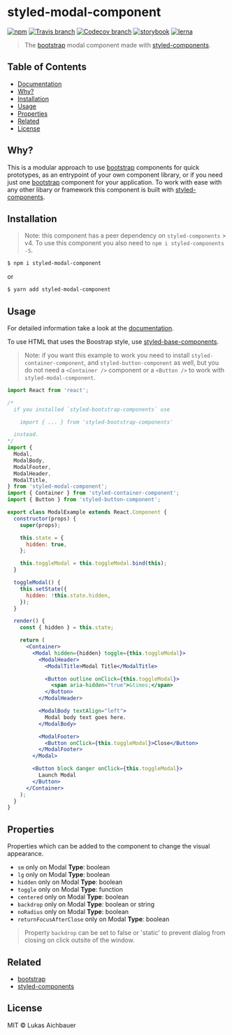# styled-modal-component

[![npm](https://img.shields.io/npm/v/styled-modal-component.svg?style=flat-square)](https://www.npmjs.com/package/styled-modal-component)
[![Travis branch](https://img.shields.io/travis/aichbauer/styled-bootstrap-components/master.svg?style=flat-square)](https://travis-ci.org/aichbauer/styled-bootstrap-components)
[![Codecov branch](https://img.shields.io/codecov/c/github/aichbauer/styled-bootstrap-components/master.svg?style=flat-square)](https://codecov.io/gh/aichbauer/styled-bootstrap-components)
[![storybook](https://img.shields.io/badge/docs%20with-storybook-f1618c.svg?style=flat-square)](https://aichbauer.github.io/styled-bootstrap-components)
[![lerna](https://img.shields.io/badge/maintained%20with-lerna-cc00ff.svg?style=flat-square)](https://lernajs.io/)

> The [bootstrap](https://getbootstrap.com) modal component made with [styled-components](https://styled-components.com).

## Table of Contents

* [Documentation](https://aichbauer.github.io/styled-bootstrap-components)
* [Why?](#why)
* [Installation](#installation)
* [Usage](#usage)
* [Properties](#properties)
* [Related](#related)
* [License](#license)

## Why?

This is a modular approach to use [bootstrap](https://getbootstrap.com) components for quick prototypes, as an entrypoint of your own component library, or if you need just one [bootstrap](https://getbootstrap.com) component for your application. To work with ease with any other libary or framework this component is built with [styled-components](https://styled-components.com).

## Installation

> Note: this component has a peer dependency on `styled-components` > v4. To use this component you also need to `npm i styled-components -S`.

```sh
$ npm i styled-modal-component
```

or

```sh
$ yarn add styled-modal-component
```

## Usage

For detailed information take a look at the [documentation](https://aichbauer.github.io/styled-bootstrap-components).

To use HTML that uses the Boostrap style, use [styled-base-components](https://github.com/aichbauer/styled-bootstrap-components/blob/master/packages/styled-base-components/README.md).

> Note: if you want this example to work you need to install `styled-container-component`, and `styled-button-component` as well, but you do not need a `<Container />` component or a `<Button />`  to work with `styled-modal-component`.

```jsx
import React from 'react';

/*
  if you installed `styled-bootstrap-components` use

    import { ... } from 'styled-bootstrap-components'

  instead.
*/
import {
  Modal,
  ModalBody,
  ModalFooter,
  ModalHeader,
  ModalTitle,
} from 'styled-modal-component';
import { Container } from 'styled-container-component';
import { Button } from 'styled-button-component';

export class ModalExample extends React.Component {
  constructor(props) {
    super(props);

    this.state = {
      hidden: true,
    };

    this.toggleModal = this.toggleModal.bind(this);
  }

  toggleModal() {
    this.setState({
      hidden: !this.state.hidden,
    });
  }

  render() {
    const { hidden } = this.state;

    return (
      <Container>
        <Modal hidden={hidden} toggle={this.toggleModal}>
          <ModalHeader>
            <ModalTitle>Modal Title</ModalTitle>

            <Button outline onClick={this.toggleModal}>
              <span aria-hidden="true">&times;</span>
            </Button>
          </ModalHeader>

          <ModalBody textAlign="left">
            Modal body text goes here.
          </ModalBody>

          <ModalFooter>
            <Button onClick={this.toggleModal}>Close</Button>
          </ModalFooter>
        </Modal>

        <Button block danger onClick={this.toggleModal}>
          Launch Modal
        </Button>
      </Container>
    );
  }
}
```

## Properties

Properties which can be added to the component to change the visual appearance.

* `sm` only on Modal **Type**: boolean
* `lg` only on Modal **Type**: boolean
* `hidden` only on Modal **Type**: boolean
* `toggle` only on Modal **Type**: function
* `centered` only on Modal **Type**: boolean
* `backdrop` only on Modal **Type**: boolean or string
* `noRadius` only on Modal **Type**: boolean
* `returnFocusAfterClose` only on Modal **Type**: boolean

> Property `backdrop` can be set to false or 'static' to prevent dialog from
> closing on click outsite of the window.

## Related

* [bootstrap](https://getbootstrap.com)
* [styled-components](https://styled-components.com)

## License

MIT © Lukas Aichbauer
